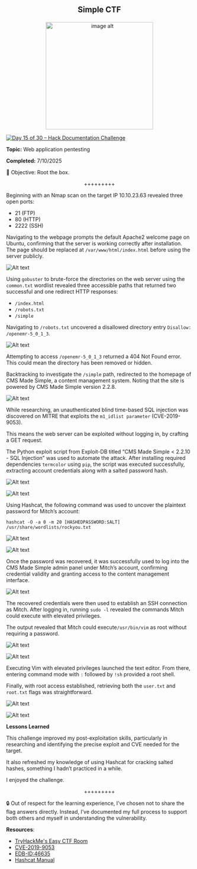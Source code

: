 **<p align="center">Simple CTF</p>**
---

<p align="center">
  <img src="https://github.com/chaiexe/TryHackMe-Write-ups/blob/main/Red-Team/Simple%20CTF/Images/Icon%20image.png" alt="image alt" width="290" />
</p>

[![Day 15 of 30 – Hack Documentation Challenge](https://img.shields.io/badge/Day%2015%20of%2030-Hack%20Documentation%20Challenge-crimson?style=for-the-badge&logo=tryhackme)](https://tryhackme.com)

**Topic:** Web application pentesting 

**Completed:** 7/10/2025

👾 Objective: Root the box.

<p align="center">+++++++++</p>

Beginning with an Nmap scan on the target IP 10.10.23.63 revealed three open ports:

- 21 (FTP)
- 80 (HTTP)
- 2222 (SSH)

Navigating to the webpage prompts the default Apache2 welcome page on Ubuntu, confirming that the server is working correctly after installation. The page should be replaced at `/var/www/html/index.html` before using the server publicly.

![Alt text](https://github.com/chaiexe/TryHackMe-Write-ups/blob/main/Red-Team/Simple%20CTF/Images/Screenshot%201.png)

Using `gobuster` to brute-force the directories on the web server using the `common.txt` wordlist revealed three accessible paths that returned two successful and one redirect HTTP responses:
- `/index.html`
- `/robots.txt`
- `/simple`

Navigating to `/robots.txt` uncovered a disallowed directory entry `Disallow: /openemr-5_0_1_3`.

![Alt text](https://github.com/chaiexe/TryHackMe-Write-ups/blob/main/Red-Team/Simple%20CTF/Images/Screenshot%202.png)

Attempting to access `/openemr-5_0_1_3` returned a 404 Not Found error. This could mean the directory has been removed or hidden.

Backtracking to investigate the `/simple` path, redirected to the homepage of CMS Made Simple, a content management system. Noting that the site is powered by CMS Made Simple version 2.2.8.

![Alt text](https://github.com/chaiexe/TryHackMe-Write-ups/blob/main/Red-Team/Simple%20CTF/Images/Screenshot%203.png)

While researching, an unauthenticated blind time-based SQL injection was discovered on MITRE that exploits the `m1_idlist parameter` (CVE-2019-9053).

This means the web server can be exploited without logging in, by crafting a GET request.

The Python exploit script from Exploit-DB titled “CMS Made Simple < 2.2.10 - SQL Injection” was used to automate the attack. After installing required dependencies   `termcolor` using `pip`, the script was executed successfully,  extracting account credentials along with a salted password hash.

![Alt text](https://github.com/chaiexe/TryHackMe-Write-ups/blob/main/Red-Team/Simple%20CTF/Images/Screenshot%204.png)

![Alt text](https://github.com/chaiexe/TryHackMe-Write-ups/blob/main/Red-Team/Simple%20CTF/Images/Screenshot%205.png)

Using Hashcat, the following command was used to uncover the plaintext password for Mitch’s account:
```
hashcat -O -a 0 -m 20 [HASHEDPASSWORD:SALT] /usr/share/wordlists/rockyou.txt
```

![Alt text](https://github.com/chaiexe/TryHackMe-Write-ups/blob/main/Red-Team/Simple%20CTF/Images/Screenshot%206.png)

![Alt text](https://github.com/chaiexe/TryHackMe-Write-ups/blob/main/Red-Team/Simple%20CTF/Images/Screenshot%207.png)

Once the password was recovered, it was successfully used to log into the CMS Made Simple admin panel under Mitch’s account, confirming credential validity and granting access to the content management interface.

![Alt text](https://github.com/chaiexe/TryHackMe-Write-ups/blob/main/Red-Team/Simple%20CTF/Images/Screenshot%208.png)

The recovered credentials were then used to establish an SSH connection as Mitch. After logging in, running `sudo -l` revealed the commands Mitch could execute with elevated privileges.

The output revealed that Mitch could execute`/usr/bin/vim` as root without requiring a password.

![Alt text](https://github.com/chaiexe/TryHackMe-Write-ups/blob/main/Red-Team/Simple%20CTF/Images/Screenshot%209.png)

![Alt text](https://github.com/chaiexe/TryHackMe-Write-ups/blob/main/Red-Team/Simple%20CTF/Images/Screenshot%2010.png)

Executing Vim with elevated privileges launched the text editor. From there, entering command mode with `:` followed by `!sh` provided a root shell.

Finally, with root access established, retrieving both the `user.txt` and `root.txt` flags was straightforward.

![Alt text](https://github.com/chaiexe/TryHackMe-Write-ups/blob/main/Red-Team/Simple%20CTF/Images/Screenshot%2011.png)

![Alt text](https://github.com/chaiexe/TryHackMe-Write-ups/blob/main/Red-Team/Simple%20CTF/Images/Screenshot%2012.png)

**Lessons Learned**

This challenge improved my post-exploitation skills, particularly in researching and identifying the precise exploit and CVE needed for the target.

It also refreshed my knowledge of using Hashcat for cracking salted hashes, something I hadn’t practiced in a while.

I enjoyed the challenge.

<p align="center">+++++++++</p>

🔒 Out of respect for the learning experience, I’ve chosen not to share the flag answers
directly. Instead, I’ve documented my full process to support both others and myself in
understanding the vulnerability.

**Resources**:
- [TryHackMe's Easy CTF Room](https://tryhackme.com/room/easyctf)
- [CVE-2019-9053](https://www.cve.org/CVERecord?id=CVE-2019-9053)
- [EDB-ID:46635](https://www.exploit-db.com/exploits/46635)
- [Hashcat Manual](https://hashcat.net/wiki/doku.php?id=hashcat)
